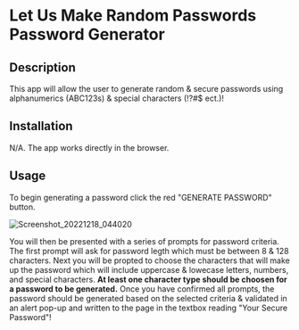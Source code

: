 # Let Us Make Random Passwords Password Generator

## Description

This app will allow the user to generate random &amp; secure passwords using alphanumerics (ABC123s) & special characters (!?#$ ect.)!

## Installation

N/A. The app works directly in the browser.

## Usage

To begin generating a password click the red "GENERATE PASSWORD" button. 

![Screenshot_20221218_044020](https://user-images.githubusercontent.com/30056758/208321178-3ebeef1c-38dc-4b56-b9fe-6de95af66cea.png)

You will then be presented with a series of prompts for password criteria. The first prompt will ask for password legth which must be between 8 & 128 characters. Next you will be propted to choose the characters that will make up the password which will include uppercase & lowecase letters, numbers, and special characters. **At least one character type should be choosen for a password to be generated.** Once you have confirmed all prompts, the password should be generated based on the selected criteria & validated in an alert pop-up and written to the page in the textbox reading "Your Secure Password"!
